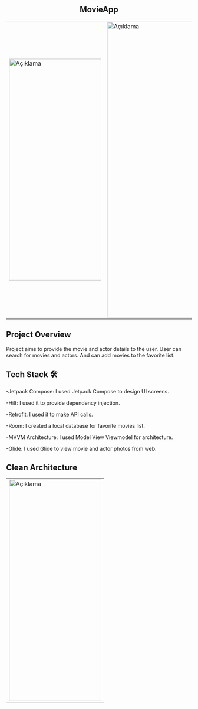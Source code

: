 <h2 align="center">MovieApp</h3>

<table>
  <tr>
    <td>
      <img src="https://gitlab.com/emir-kaya/movieapp/-/raw/main/assets/MovieDetailScreen.gif?ref_type=heads" alt="Açıklama" height="600" width="250">
    </td>
    <td>
      <img src="https://gitlab.com/emir-kaya/movieapp/-/raw/main/assets/ActorDetailScreen.gif?ref_type=heads" alt="Açıklama" height="800" width="300">
    </td>
  </tr>
</table>

## Project Overview 
Project aims to provide the movie and actor details to the user. User can search for movies and actors. And can add movies to the favorite list.



## Tech Stack 🛠
-Jetpack Compose: I used Jetpack Compose to design UI screens.

-Hilt: I used it to provide dependency injection.

-Retrofit: I used it to make API calls.

-Room: I created a local database for favorite movies list.

-MVVM Architecture: I used Model View Viewmodel for architecture.

-Glide: I used Glide to view movie and actor photos from web.

## Clean Architecture 

<table>
  <tr>
    <td>
      <img src="https://gitlab.com/emir-kaya/movieapp/-/raw/main/assets/Arch.PNG?ref_type=heads" alt="Açıklama" height="600" width="250">
    </td>
  </tr>
</table>




